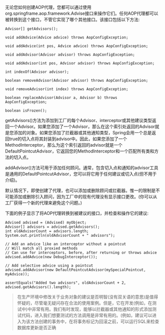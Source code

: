 无论您如何创建AOP代理，您都可以通过使用org.springframe.aop.framework.Advise接口来操作它们。任何AOP代理都可以被转换到这个接口，不管它实现了哪个其他接口。该接口包括以下方法:

	Advisor[] getAdvisors();
	
	void addAdvice(Advice advice) throws AopConfigException;
	
	void addAdvice(int pos, Advice advice) throws AopConfigException;
	
	void addAdvisor(Advisor advisor) throws AopConfigException;
	
	void addAdvisor(int pos, Advisor advisor) throws AopConfigException;
	
	int indexOf(Advisor advisor);
	
	boolean removeAdvisor(Advisor advisor) throws AopConfigException;
	
	void removeAdvisor(int index) throws AopConfigException;
	
	boolean replaceAdvisor(Advisor a, Advisor b) throws AopConfigException;
	
	boolean isFrozen();


getAdvisors()方法为添加到工厂的每个Advisor、interceptor或其他建议类型返回一个Advisor。如果您添加了一个Advisor，那么在这个索引处返回的Advisor就是您添加的对象。如果您添加了拦截器或其他通知类型，Spring会用一个总是返回true的切入点将其封装到advisor中。因此，如果您添加了一个MethodInterceptor，那么为这个索引返回的advisor就是一个DefaultPointcutAdvisor，它返回您的MethodInterceptor和一个匹配所有类和方法的切入点。

addAdvisor()方法可用于添加任何顾问。通常，包含切入点和通知的advisor工具是通用的DefaultPointcutAdvisor，您可以将它用于任何建议或切入点(但不用于介绍)。

默认情况下，即使创建了代理，也可以添加或删除顾问或拦截器。惟一的限制是不可能添加或删除引入顾问，因为工厂中的现有代理没有显示接口更改。(你可以从工厂获得一个新的代理来避免这个问题。)

下面的例子显示了将AOP代理转换到被建议的接口，并检查和操作它的建议:

	Advised advised = (Advised) myObject;
	Advisor[] advisors = advised.getAdvisors();
	int oldAdvisorCount = advisors.length;
	System.out.println(oldAdvisorCount + " advisors");
	
	// Add an advice like an interceptor without a pointcut
	// Will match all proxied methods
	// Can use for interceptors, before, after returning or throws advice
	advised.addAdvice(new DebugInterceptor());
	
	// Add selective advice using a pointcut
	advised.addAdvisor(new DefaultPointcutAdvisor(mySpecialPointcut, myAdvice));
	
	assertEquals("Added two advisors", oldAdvisorCount + 2, advised.getAdvisors().length);

> 在生产环境中修改关于业务对象的建议是否明智(没有双关语的意思)是值得怀疑的，尽管毫无疑问存在合法的使用案例。但是，它在开发(例如，在测试中)中非常有用。我们有时发现，能够以拦截器或其他通知的形式添加测试代码，进入我们想要测试的方法调用是非常有用的。(例如，建议可以进入为该方法创建的事务中，在将事务标记为回滚之前，可以运行SQL来检查数据库更新是否正确